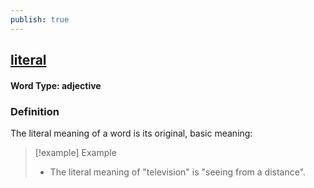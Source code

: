 ```yaml
---
publish: true
---
```

## [literal](https://dictionary.cambridge.org/dictionary/english/literal)

#### Word Type: adjective
### Definition
The literal meaning of a word is its original, basic meaning:

>[!example] Example
> - The literal meaning of "television" is "seeing from a distance".

